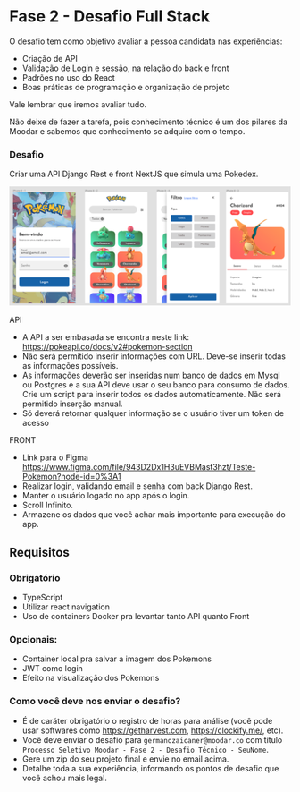 # Fase 2 - Desafio Full Stack

O desafio tem como objetivo avaliar a pessoa candidata nas experiências:

-   Criação de API
-   Validação de Login e sessão, na relação do back e front
-   Padrões no uso do React
-   Boas práticas de programação e organização de projeto

Vale lembrar que iremos avaliar tudo.

Não deixe de fazer a tarefa, pois conhecimento técnico é um dos pilares da Moodar e sabemos que conhecimento se adquire com o tempo.

### Desafio

Criar uma API Django Rest e front NextJS que simula uma Pokedex.

![Moodar](./app_desafio.png)

API

-   A API a ser embasada se encontra neste link: https://pokeapi.co/docs/v2#pokemon-section
-   Não será permitido inserir informações com URL. Deve-se inserir todas as informações possíveis.
-   As informações deverão ser inseridas num banco de dados em Mysql ou Postgres e a sua API deve usar o seu banco para consumo de dados. Crie um script para inserir todos os dados automaticamente. Não será permitido inserção manual.
-   Só deverá retornar qualquer informação se o usuário tiver um token de acesso

FRONT

-   Link para o Figma https://www.figma.com/file/943D2Dx1H3uEVBMast3hzt/Teste-Pokemon?node-id=0%3A1
-   Realizar login, validando email e senha com back Django Rest.
-   Manter o usuário logado no app após o login.
-   Scroll Infinito.
-   Armazene os dados que você achar mais importante para execução do app.

## Requisitos

### Obrigatório

-   TypeScript
-   Utilizar react navigation
-   Uso de containers Docker pra levantar tanto API quanto Front

### Opcionais:

-   Container local pra salvar a imagem dos Pokemons
-   JWT como login
-   Efeito na visualização dos Pokemons

### Como você deve nos enviar o desafio?

-   É de caráter obrigatório o registro de horas para análise (você pode usar softwares como https://getharvest.com, https://clockify.me/, etc).
-   Você deve enviar o desafio para `germanozaicaner@moodar.co` com título `Processo Seletivo Moodar - Fase 2 - Desafio Técnico - SeuNome`.
-   Gere um zip do seu projeto final e envie no email acima.
-   Detalhe toda a sua experiência, informando os pontos de desafio que você achou mais legal.
